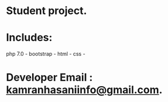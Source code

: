 # Student project.
# Includes:
php 7.0 -
bootstrap -
html -
css -
# Developer Email : kamranhasaniinfo@gmail.com.
